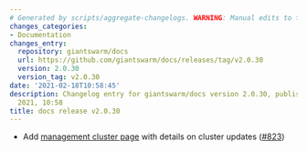 ```yaml
---
# Generated by scripts/aggregate-changelogs. WARNING: Manual edits to this files will be overwritten.
changes_categories:
- Documentation
changes_entry:
  repository: giantswarm/docs
  url: https://github.com/giantswarm/docs/releases/tag/v2.0.30
  version: 2.0.30
  version_tag: v2.0.30
date: '2021-02-18T10:58:45'
description: Changelog entry for giantswarm/docs version 2.0.30, published on 18 February
  2021, 10:58
title: docs release v2.0.30
---
```


- Add [management cluster page](/platform-overview/management-clusters/) with details on cluster updates ([#823](https://github.com/giantswarm/docs/pull/823))
